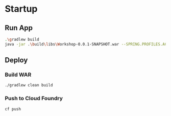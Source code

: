 # Startup

## Run App
```bash
.\gradlew build
java -jar .\build\libs\Workshop-0.0.1-SNAPSHOT.war --SPRING.PROFILES.ACTIVE=dev
```

## Deploy
### Build WAR
```bash
./gradlew clean build
```

### Push to Cloud Foundry
```bash
cf push
```